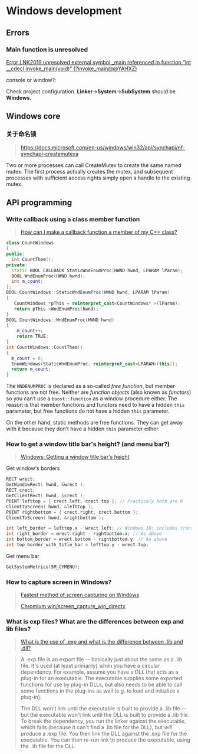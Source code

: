 # Windows development

## Errors

### Main function is unresolved

[Error LNK2019 unresolved external symbol _main referenced in function “int __cdecl invoke_main(void)” (?invoke_main@@YAHXZ)](https://stackoverflow.com/questions/33400777/error-lnk2019-unresolved-external-symbol-main-referenced-in-function-int-cde)

console or window?:

Check project configuration. **Linker**->**System**->**SubSystem** should be **Windows**.

## Windows core

### 关于命名锁

> https://docs.microsoft.com/en-us/windows/win32/api/synchapi/nf-synchapi-createmutexa

Two or more processes can call CreateMutex to create the same named mutex. The first process actually creates the mutex, and subsequent processes with sufficient access rights simply open a handle to the existing mutex. 

## API programming

### Write callback using a class member function

> [How can I make a callback function a member of my C++ class?](https://devblogs.microsoft.com/oldnewthing/20140127-00/?p=1963)

```cpp
class CountWindows
{
public:
  int CountThem();
private:
  static BOOL CALLBACK StaticWndEnumProc(HWND hwnd, LPARAM lParam);
  BOOL WndEnumProc(HWND hwnd);
  int m_count;
};
BOOL CountWindows::StaticWndEnumProc(HWND hwnd, LPARAM lParam)
{
   CountWindows *pThis = reinterpret_cast<CountWindows* >(lParam);
   return pThis->WndEnumProc(hwnd);
}
BOOL CountWindows::WndEnumProc(HWND hwnd)
{
    m_count++;
    return TRUE;
}
int CountWindows::CountThem()
{
  m_count = 0;
  EnumWindows(StaticWndEnumProc, reinterpret_cast<LPARAM>(this));
  return m_count;
}
```

The `WNDENUMPROC` is declared as a so-called *free function*, but member functions are not free. Neither are *function objects* (also known as *functors*) so you can’t use a `boost::function` as a window procedure either. The reason is that member functions and functors need to have a hidden `this` parameter, but free functions do not have a hidden `this` parameter.

On the other hand, static methods are free functions. They can get away with it because they don’t have a hidden `this` parameter either.

### How to get a window title bar's height? (and menu bar?)

> [Windows: Getting a window title bar's height](https://stackoverflow.com/questions/56549853/windows-getting-a-window-title-bars-height)

Get window's borders

```cpp
RECT wrect;
GetWindowRect( hwnd, &wrect );
RECT crect;
GetClientRect( hwnd, &crect );
POINT lefttop = { crect.left, crect.top }; // Practicaly both are 0
ClientToScreen( hwnd, &lefttop );
POINT rightbottom = { crect.right, crect.bottom };
ClientToScreen( hwnd, &rightbottom );

int left_border = lefttop.x - wrect.left; // Windows 10: includes transparent part
int right_border = wrect.right - rightbottom.x; // As above
int bottom_border = wrect.bottom - rightbottom.y; // As above
int top_border_with_title_bar = lefttop.y - wrect.top;
```

Get menu bar

```cpp
GetSystemMetrics(SM_CYMENU);
```

### How to capture screen in Windows?

> [Fastest method of screen capturing on Windows](https://stackoverflow.com/questions/5069104/fastest-method-of-screen-capturing-on-windows)
>
> [Chromium win/screen_capture_win_directx](https://chromium.googlesource.com/external/webrtc/+/b4c7b8365d9ed11099b4c5bdcc4eeab33923cd9c/webrtc/modules/desktop_capture/win/screen_capturer_win_directx.cc)

### What is exp files? What are the differences between exp and lib files?

> [What is the use of .exp and what is the difference between .lib and .dll?](https://stackoverflow.com/questions/2727020/what-is-the-use-of-exp-and-what-is-the-difference-between-lib-and-dll)

> A .exp file is an export file -- basically just about the same as a .lib file. It's used (at least primarily) when you have a circular dependency. For example, assume you have a DLL that acts as a plug-in for an executable. The executable supplies some exported functions for use by plug-in DLLs, but also needs to be able to call some functions in the plug-ins as well (e.g. to load and initialize a plug-in).
>
> The DLL won't link until the executable is built to provide a .lib file -- but the executable won't link until the DLL is built to provide a .lib file. To break the dependency, you run the linker against the executable, which fails (because it can't find a .lib file for the DLL), but *will* produce a .exp file. You then link the DLL against the .exp file for the executable. You can then re-run link to produce the executable, using the .lib file for the DLL.
